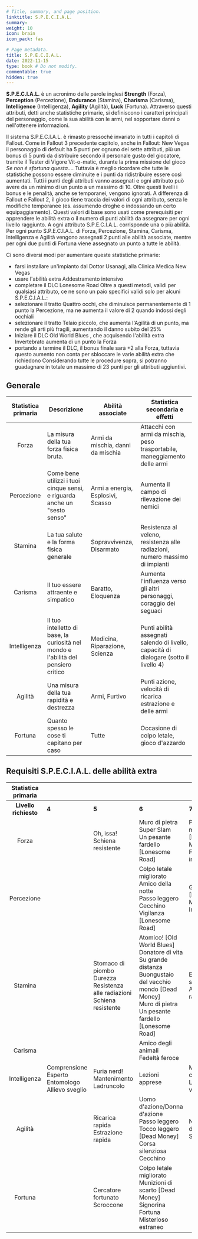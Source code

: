 ```yaml
---
# Title, summary, and page position.
linktitle: S.P.E.C.I.A.L.
summary: 
weight: 10
icon: brain
icon_pack: fas

# Page metadata.
title: S.P.E.C.I.A.L.
date: 2022-11-15
type: book # Do not modify.
commentable: true
hidden: true
---
```





<div class="fnv">

**S.P.E.C.I.A.L.** è un acronimo delle parole inglesi **Strength** (Forza), **Perception** (Percezione), **Endurance** (Stamina), **Charisma** (Carisma), **Intelligence** (Intelligenza), **Agility** (Agilità), **Luck** (Fortuna). Attraverso questi attributi, detti anche statistiche primarie, si definiscono i caratteri principali del personaggio, come la sua abilità con le armi, nel sopportare danni o nell'ottenere informazioni.

Il sistema S.P.E.C.I.A.L. è rimasto pressoché invariato in tutti i capitoli di Fallout. Come in Fallout 3 precedente capitolo, anche in Fallout: New Vegas il personaggio di default ha 5 punti per ognuno dei sette attributi, più un bonus di 5 punti da distribuire secondo il personale gusto del giocatore, tramite il Tester di Vigore Vit-o-matic, durante la prima missione del gioco *Se non è sfortuna questa...*. Tuttavia è meglio ricordare che tutte le statistiche possono essere diminuite e i punti da ridistribuire essere così aumentati. Tutti i punti degli attributi vanno assegnati e ogni attributo può avere da un minimo di un punto a un massimo di 10. Oltre questi livelli i bonus e le penalità, anche se temporanei, vengono ignorati.
A differenza di Fallout e Fallout 2, il gioco tiene traccia dei valori di ogni attributo, senza le modifiche temporanee (es. assumendo droghe o indossando un certo equipaggiamento). Questi valori di base sono usati come prerequisiti per apprendere le abilità extra o il numero di punti abilità da assegnare per ogni livello raggiunto. A ogni attributo S.P.E.C.I.A.L. corrisponde una o più abilità. Per ogni punto S.P.E.C.I.A.L. di Forza, Percezione, Stamina, Carisma, Intelligenza e Agilità vengono assegnati 2 punti alle abilità associate, mentre per ogni due punti di Fortuna viene assegnato un punto a tutte le abilità.

Ci sono diversi modi per aumentare queste statistiche primarie:
- farsi installare un'impianto dal Dottor Usanagi, alla Clinica Medica New Vegas
- usare l'abilità extra Addestramento intensivo
- completare il DLC Lonesome Road
Oltre a questi metodi, validi per qualsiasi attributo, ce ne sono un paio specifici validi solo per alcuni S.P.E.C.I.A.L.:
- selezionare il tratto Quattro occhi, che diminuisce permanentemente di 1 punto la Percezione, ma ne aumenta il valore di 2 quando indossi degli
occhiali
- selezionare il tratto Telaio piccolo, che aumenta l'Agilità di un punto, ma rende gli arti più fragili, aumentando il danno subito del 25%
- Iniziare il DLC Old World Blues , che acquisendo l'abilità extra Invertebrato aumenta di un punto la Forza
- portando a termine il DLC, il bonus finale sarà +2 alla Forza, tuttavia questo aumento non conta per sbloccare le varie abilità extra che richiedono
Considerando tutte le procedure sopra, si potranno guadagnare in totale un massimo di 23 punti per gli attributi aggiuntivi.

## Generale

| Statistica primaria | Descrizione                                                                        | Abilità associate                 | Statistica secondaria e effetti                                                        |
| :-----------------: | ---------------------------------------------------------------------------------- | --------------------------------- | -------------------------------------------------------------------------------------- |
|        Forza        | La misura della tua forza fisica bruta.                                            | Armi da mischia, danni da mischia                   | Attacchi con armi da mischia, peso trasportabile, maneggiamento delle armi             |
|     Percezione      | Come bene utilizzi i tuoi cinque sensi, e riguarda anche un "sesto senso"          | Armi a energia, Esplosivi, Scasso | Aumenta il campo di rilevazione dei nemici                                             |
|       Stamina       | La tua salute e la forma fisica generale                                           | Sopravvivenza, Disarmato          | Resistenza al veleno, resistenza alle radiazioni, numero massimo di impianti           |
|       Carisma       | Il tuo essere attraente e simpatico                                                | Baratto, Eloquenza                | Aumenta l'influenza verso gli altri personaggi, coraggio dei seguaci                   |
|    Intelligenza     | Il tuo intelletto di base, la curiosità nel mondo e l'abilità del pensiero critico | Medicina, Riparazione, Scienza    | Punti abilità assegnati salendo di livello, capacità di dialogare (sotto il livello 4) |
|       Agilità       | Una misura della tua rapidità e destrezza                                          | Armi, Furtivo                     | Punti azione, velocità di ricarica estrazione e delle armi                             |
|       Fortuna       | Quanto spesso le cose ti capitano per caso                                         | Tutte                             | Occasione di colpo letale, gioco d'azzardo                                             |



## Requisiti S.P.E.C.I.A.L. delle abilità extra


|  Statistica primaria  |                                                          |                                                                                  |                                                                                                                                                                             |                                                  |                                                        |
| :-------------------: | :------------------------------------------------------- | :------------------------------------------------------------------------------- | :-------------------------------------------------------------------------------------------------------------------------------------------------------------------------- | :----------------------------------------------- | :----------------------------------------------------- |
| **Livello richiesto** | **4**                                                    | **5**                                                                            | **6**                                                                                                                                                                       | **7**                                            | **8**                                                  |
|         Forza         |                                                          | Oh, issa!<br>Schiena resistente                                                  | Muro di pietra<br>Super Slam<br>Un pesante fardello [Lonesome Road]                                                                                                         | Peso massimo [Dead Money]<br>Forza inarrestabile |                                                        |
|      Percezione       |                                                          |                                                                                  | Colpo letale migliorato<br>Amico della notte<br>Passo leggero<br>Cecchino<br>Vigilanza [Lonesome Road]                                                                      | Gambizzatore [Dead Money]<br>Infiltrato          |                                                        |
|        Stamina        |                                                          | Stomaco di piombo<br>Durezza<br>Resistenza alle radiazioni<br>Schiena resistente | Atomico! [Old World Blues]<br>Donatore di vita<br>Su grande distanza<br>Buongustaio del vecchio mondo [Dead Money]<br>Muro di pietra<br>Un pesante fardello [Lonesome Road] | Energia solare<br>Assorbi radiazioni             | Impianto GRX [Old World Blues]<br>Bellezza radioattiva |
|        Carisma        |                                                          |                                                                                  | Amico degli animali<br>Fedeltà feroce                                                                                                                                       |                                                  |                                                        |
|     Intelligenza      | Comprensione<br>Esperto<br>Entomologo<br>Allievo sveglio | Furia nerd!<br>Mantenimento<br>Ladruncolo                                        | Lezioni apprese                                                                                                                                                             | Mago del computer<br>Lettore vorace              |                                                        |
|        Agilità        |                                                          | Ricarica rapida<br>Estrazione rapida                                             | Uomo d'azione/Donna d'azione<br>Passo leggero<br>Tocco leggero [Dead Money]<br>Corsa silenziosa<br>Cecchino                                                                 | Nervi d'acciaio<br>Sventratore                   | Corriere dei tunnel [Lonesome Road]                    |
|        Fortuna        |                                                          | Cercatore fortunato<br>Scroccone                                                 | Colpo letale migliorato<br>Munizioni di scarto [Dead Money]<br>Signorina Fortuna<br>Misterioso estraneo                                                                     |                                                  |                                                        |


</div>

